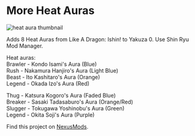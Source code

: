 # More Heat Auras

![heat aura thumbnail](https://github.com/user-attachments/assets/85c54910-0421-42b2-843f-d02ef0e24fc8)

Adds 8 Heat Auras from Like A Dragon: Ishin! to Yakuza 0. Use Shin Ryu Mod Manager.  
  
Heat auras:    
Brawler - Kondo Isami's Aura (Blue)  
Rush - Nakamura Hanjiro's Aura (Light Blue)  
Beast - Ito Kashitaro's Aura (Orange)  
Legend - Okada Izo's Aura (Red)  
  
Thug - Katsura Kogoro's Aura (Faded Blue)  
Breaker - Sasaki Tadasaburo's Aura (Orange/Red)  
Slugger - Tokugawa Yoshinobu's Aura (Green)  
Legend - Okita Soji's Aura (Purple)  
  
Find this project on [NexusMods](https://www.nexusmods.com/yakuza0/mods/571).

